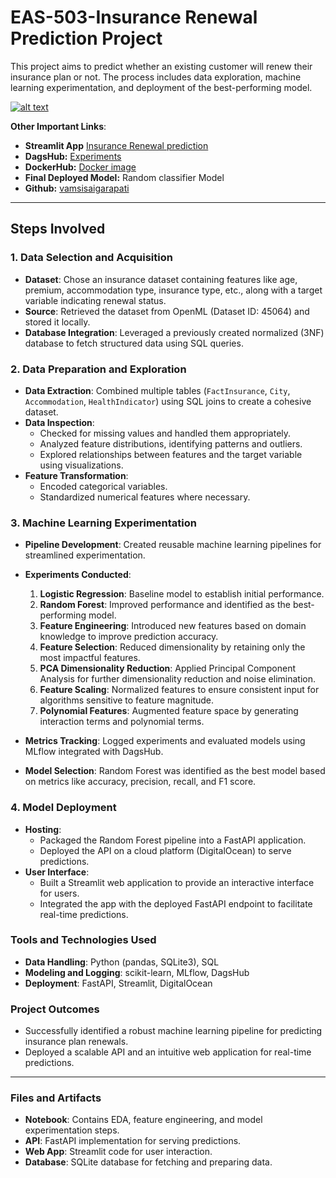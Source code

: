 # EAS-503-Insurance Renewal Prediction Project
This project aims to predict whether an existing customer will renew their insurance plan or not. The process includes data exploration, machine learning experimentation, and deployment of the best-performing model.

[![alt text](thumbnail.png)](https://buffalo.app.box.com/file/1731855580208?s=wlrncijpznpb2keu3ahuifzr61jvsl5r)

**Other Important Links**:  
- **Streamlit App** [Insurance Renewal prediction](https://insuranceapp-cteu6tsf77pwn2mynpatvv.streamlit.app/)
- **DagsHub:** [Experiments](https://dagshub.com/vamsisaigarapati/insurance_renewal/experiments)  
- **DockerHub:** [Docker image](https://hub.docker.com/repository/docker/vamsisaigarapati/insurance_streamlit/general)  
- **Final Deployed Model:** Random classifier Model
- **Github:** [vamsisaigarapati](https://github.com/vamsisaigarapati/)    

---
## Steps Involved

### 1. Data Selection and Acquisition
- **Dataset**: Chose an insurance dataset containing features like age, premium, accommodation type, insurance type, etc., along with a target variable indicating renewal status.
- **Source**: Retrieved the dataset from OpenML (Dataset ID: 45064) and stored it locally.
- **Database Integration**: Leveraged a previously created normalized (3NF) database to fetch structured data using SQL queries.

### 2. Data Preparation and Exploration
- **Data Extraction**: Combined multiple tables (`FactInsurance`, `City`, `Accommodation`, `HealthIndicator`) using SQL joins to create a cohesive dataset.
- **Data Inspection**:
  - Checked for missing values and handled them appropriately.
  - Analyzed feature distributions, identifying patterns and outliers.
  - Explored relationships between features and the target variable using visualizations.
- **Feature Transformation**:
  - Encoded categorical variables.
  - Standardized numerical features where necessary.

### 3. Machine Learning Experimentation
- **Pipeline Development**: Created reusable machine learning pipelines for streamlined experimentation.
- **Experiments Conducted**:
  1. **Logistic Regression**: Baseline model to establish initial performance.
  2. **Random Forest**: Improved performance and identified as the best-performing model.
  3. **Feature Engineering**: Introduced new features based on domain knowledge to improve prediction accuracy.
  4. **Feature Selection**: Reduced dimensionality by retaining only the most impactful features.
  5. **PCA Dimensionality Reduction**: Applied Principal Component Analysis for further dimensionality reduction and noise elimination.
  6. **Feature Scaling**: Normalized features to ensure consistent input for algorithms sensitive to feature magnitude.
  7. **Polynomial Features**: Augmented feature space by generating interaction terms and polynomial terms.

- **Metrics Tracking**: Logged experiments and evaluated models using MLflow integrated with DagsHub.
- **Model Selection**: Random Forest was identified as the best model based on metrics like accuracy, precision, recall, and F1 score.

### 4. Model Deployment
- **Hosting**:
  - Packaged the Random Forest pipeline into a FastAPI application.
  - Deployed the API on a cloud platform (DigitalOcean) to serve predictions.
- **User Interface**:
  - Built a Streamlit web application to provide an interactive interface for users.
  - Integrated the app with the deployed FastAPI endpoint to facilitate real-time predictions.

### Tools and Technologies Used
- **Data Handling**: Python (pandas, SQLite3), SQL
- **Modeling and Logging**: scikit-learn, MLflow, DagsHub
- **Deployment**: FastAPI, Streamlit, DigitalOcean

### Project Outcomes
- Successfully identified a robust machine learning pipeline for predicting insurance plan renewals.
- Deployed a scalable API and an intuitive web application for real-time predictions.

---

### Files and Artifacts
- **Notebook**: Contains EDA, feature engineering, and model experimentation steps.
- **API**: FastAPI implementation for serving predictions.
- **Web App**: Streamlit code for user interaction.
- **Database**: SQLite database for fetching and preparing data.
